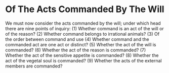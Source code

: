 # Of The Acts Commanded By The Will

We must now consider the acts commanded by the will; under which head there are nine points of inquiry:
(1) Whether command is an act of the will or of the reason?
(2) Whether command belongs to irrational animals?
(3) Of the order between command and use
(4) Whether command and the commanded act are one act or distinct?
(5) Whether the act of the will is commanded?
(6) Whether the act of the reason is commanded?
(7) Whether the act of the sensitive appetite is commanded?
(8) Whether the act of the vegetal soul is commanded?
(9) Whether the acts of the external members are commanded?